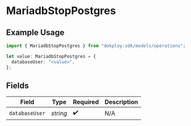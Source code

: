 # MariadbStopPostgres

## Example Usage

```typescript
import { MariadbStopPostgres } from "dokploy-sdk/models/operations";

let value: MariadbStopPostgres = {
  databaseUser: "<value>",
};
```

## Fields

| Field              | Type               | Required           | Description        |
| ------------------ | ------------------ | ------------------ | ------------------ |
| `databaseUser`     | *string*           | :heavy_check_mark: | N/A                |
